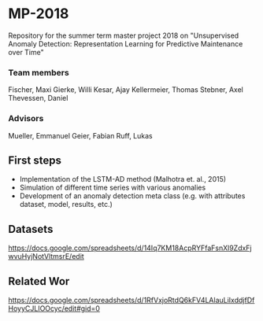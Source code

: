 # MP-2018

Repository for the summer term master project 2018 on "Unsupervised Anomaly Detection: Representation Learning for Predictive Maintenance over Time"

### Team members

Fischer, Maxi
Gierke, Willi
Kesar, Ajay
Kellermeier, Thomas
Stebner, Axel
Thevessen, Daniel

### Advisors

Mueller, Emmanuel
Geier, Fabian
Ruff, Lukas

## First steps

* Implementation of the LSTM-AD method (Malhotra et. al., 2015)
* Simulation of different time series with various anomalies
* Development of an anomaly detection meta class (e.g. with attributes dataset, model, results, etc.)

## Datasets
https://docs.google.com/spreadsheets/d/14Iq7KM18AcpRYFfaFsnXl9ZdxFjwvuHyjNotVltmsrE/edit


## Related Wor

https://docs.google.com/spreadsheets/d/1RfVxjoRtdQ6kFV4LAlauLiIxddjfDfHoyyCJLIOOcyc/edit#gid=0
